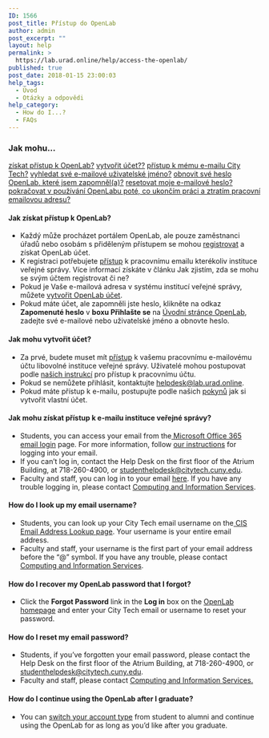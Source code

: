 ```yaml
---
ID: 1566
post_title: Přístup do OpenLab
author: admin
post_excerpt: ""
layout: help
permalink: >
  https://lab.urad.online/help/access-the-openlab/
published: true
post_date: 2018-01-15 23:00:03
help_tags:
  - Úvod
  - Otázky a odpovědi
help_category:
  - How do I...?
  - FAQs
---
```

<h3>Jak mohu…</h3>
<a href="https://lab.urad.online/help/access-the-openlab/#gainaccess">získat přístup k OpenLab?</a>
<a href="https://lab.urad.online/help/access-the-openlab/#createaccount">vytvořit účet??</a>
<a href="https://lab.urad.online/help/access-the-openlab/#email">přístup k mému e-mailu City Tech?</a>
<a href="https://lab.urad.online/help/access-the-openlab/#username">vyhledat své e-mailové uživatelské jméno?</a>
<a href="https://lab.urad.online/help/access-the-openlab/#olpassword">obnovit své heslo OpenLab, které jsem zapomněl(a)?</a>
<a href="https://lab.urad.online/help/access-the-openlab/#emailpassword">resetovat moje e-mailové heslo?</a><a name="gainaccess"></a>
<a href="https://lab.urad.online/help/access-the-openlab/#alumni">pokračovat v používání OpenLabu poté, co ukončím práci a ztratím pracovní emailovou adresu?</a>
<h4>Jak získat přístup k OpenLab?</h4>
<ul>
 	<li>Každý může procházet portálem OpenLab, ale pouze zaměstnanci úřadů nebo osobám s přiděleným přístupem se mohou <a href="https://lab.urad.online/help/signing-up-on-the-openlab/">registrovat</a> a získat OpenLab účet.</li>
 	<li>K registraci potřebujete <a href="https://lab.urad.online/help/accessing-your-city-tech-email-for-students/">přístup</a> k pracovnímu emailu kterékoliv instituce veřejné správy. Více informací získáte v článku Jak zjistím, zda se mohu se svým účtem registrovat či ne? </li>
 	<li>Pokud je Vaše e-mailová adresa v systému institucí veřejné správy, můžete <a href="https://lab.urad.online/help/signing-up-on-the-openlab/">vytvořit OpenLab účet</a>.</li>
   	<li>Pokud máte účet, ale zapomněli jste heslo, klikněte na odkaz <strong>Zapomenuté heslo</strong> v <strong> boxu Přihlašte se</strong> na <a href="https://lab.urad.online/">Úvodní stránce OpenLab</a>, zadejte své e-mailové nebo uživatelské jméno a obnovte heslo.<a name="createaccount"></a></li>
</ul>
<h4>Jak mohu vytvořit účet?</h4>
<ul>
 	<li>Za prvé, budete muset mít <a href="https://lab.urad.online/help/accessing-your-city-tech-email-for-students/">přístup</a> k vašemu pracovnímu e-mailovému účtu libovolné instituce veřejné správy. Uživatelé mohou postupovat podle <a href="https://lab.urad.online/help/accessing-your-city-tech-email-for-students/">našich instrukcí</a> pro přístup k pracovnímu účtu.</li>
 	<li>Pokud se nemůžete přihlásit, kontaktujte <a href="mailto:studenthelpdesk@citytech.cuny.edu">helpdesk@lab.urad.online</a>.
 	<li>Pokud máte přístup k e-mailu, postupujte podle našich <a href="https://lab.urad.online/help/signing-up-on-the-openlab/">pokynů</a> jak si vytvořit vlastní účet.<a name="email"></a></li>
</ul>
<h4>Jak mohu získat přístup k e-mailu instituce veřejné správy?</h4>
<ul>
 	<li>Students, you can access your email from the<a href="https://login.microsoftonline.com/login.srf?wa=wsignin1.0&amp;rpsnv=2&amp;ct=1377636614&amp;rver=6.1.6206.0&amp;wp=MBI_KEY&amp;wreply=https:%2F%2Fwww.outlook.com%2Fowa%2F&amp;id=260563&amp;whr=mail.citytech.cuny.edu&amp;CBCXT=out"> Microsoft Office 365 email login</a> page. For more information, follow <a href="https://lab.urad.online/help/accessing-your-city-tech-email-for-students/">our instructions</a> for logging into your email.</li>
 	<li>If you can’t log in, contact the Help Desk on the first floor of the Atrium Building, at 718-260-4900, or <a href="mailto:studenthelpdesk@citytech.cuny.edu">studenthelpdesk@citytech.cuny.edu</a>.</li>
 	<li>Faculty and staff, you can log in to your email <a href="http://email1.citytech.cuny.edu/gw/webacc">here</a>. If you have any trouble logging in, please contact <a href="http://cis.citytech.cuny.edu/index.aspx">Computing and Information Services</a>.</li>
</ul>
<a name="username"></a>
<h4>How do I look up my email username?</h4>
<ul>
 	<li>Students, you can look up your City Tech email username on the<a href="http://cis.citytech.cuny.edu/Student/it_student_findemail.aspx"> CIS Email Address Lookup page</a>. Your username is your entire email address.</li>
 	<li>Faculty and staff, your username is the first part of your email address before the “@” symbol. If you have any trouble, please contact <a href="http://cis.citytech.cuny.edu/index.aspx">Computing and Information Services</a>.</li>
</ul>
<a name="olpassword"></a>
<h4>How do I recover my OpenLab password that I forgot?</h4>
<ul>
 	<li>Click the <strong>Forgot Password</strong> link in the <strong>Log in</strong> box on the <a href="https://lab.urad.online/">OpenLab homepage</a> and enter your City Tech email or username to reset your password.</li>
</ul>
<a name="emailpassword"></a>
<h4>How do I reset my email password?</h4>
<ul>
 	<li>Students, if you’ve forgotten your email password, please contact the Help Desk on the first floor of the Atrium Building, at 718-260-4900, or <a href="mailto:studenthelpdesk@citytech.cuny.edu">studenthelpdesk@citytech.cuny.edu</a>.</li>
 	<li>Faculty and staff, please contact <a href="http://cis.citytech.cuny.edu/index.aspx">Computing and Information Services. </a></li>
</ul>
<a name="alumni"></a>
<h4>How do I continue using the OpenLab after I graduate?</h4>
<ul>
 	<li>You can <a href="https://lab.urad.online/help/changing-your-account-type-for-students-and-alumni/">switch your account type</a> from student to alumni and continue using the OpenLab for as long as you’d like after you graduate.</li>
</ul>
